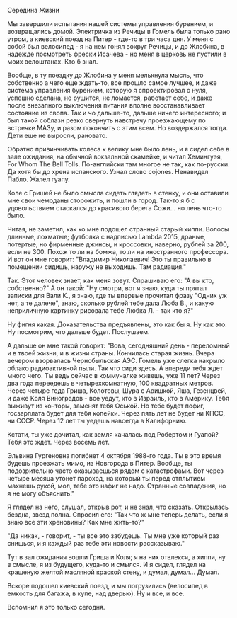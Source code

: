 Середина Жизни

Мы завершили испытания нашей системы управления бурением, и возвращались домой. Электричка из Речицы в Гомель была только рано утром, а киевский поезд на Питер - где-то в три часа дня.
У меня с собой был велосипед - я на нем гонял вокруг Речицы, и до Жлобина, в надежде посмотреть фрески Исачева - но меня в церковь не пустили в моих велоштанах. Кто б знал. 

Вообще, в ту поездку до Жлобина у меня мелькнула мысль, что собственно а чего еще ждать-то, все прошло самое лучшее, и даже система управления бурением, которую я спроектировал с нуля, успешно
сделана, не рушится, не ломается, работает себе, и даже после внезапного выключения питания вполне восстанавливает состояние из свопа. Так и чо дальше-то, дальше ничего интересного; и был
такой соблазн резко свернуть навстречу проезжающему по встречке МАЗу, и разом покончить с этим всем. Но воздержался тогда. Дети еще не выросли, рановато.

Обратно привинчивать колеса к велику мне было лень, и я сидел себе в зале ожидания, на обычной вокзальной скамейке, и читал Хемингуэя, For Whom The Bell Tolls. По-английски там многое 
не так, как по-русски. Да хотя бы до хрена испанского. Узнал слово cojones. Ненавидел Пабло. Жалел гуапу.

Коле с Гришей не было смысла сидеть глядеть в стенку, и они оставили мне свои чемоданы сторожить, и пошли в город. Так-то я б с удовольствием стаскался до красивого берега Сожи... но лень что-то было.

Читая, не заметил, как ко мне подошел странный старый хиппи. Волосы длинные, лохматые; футболка с надписью Lambda 2015, драные, потертые, но фирменные джинсы, и кроссовки, наверно, рублей
за 200, если не 300. Похож то ли на бомжа, то ли на иностранного профессора. И вот он мне говорит: "Владимир Николаевич! Это ты правильно в помещении сидишь, наружу не выходишь. Там радиация."

Так. Этот человек знает, как меня зовут. Спрашиваю его: "А вы кто, собственно?" А он такой: "Ну смотри, вот я знаю, куда ты прятал записки для Вали К., я знаю, где ты впервые прочитал фразу
"Одних уж нет, а те далече", знаю, сколько рублей тебе дала Люба В., и какую неприличную картинку рисовала тебе Любка Л. - так кто я?"

Ну фигня какая. Доказательства предъявлены, это как бы я. Ну как это. Ну посмотрим, что дальше будет. Послушаем.

А дальше он мне такой говорит:
"Вова, сегодняшний день - переломный и в твоей жизни, и в жизни страны. Кончилась старая жизнь. Вчера вечером взорвалась Чернобыльская АЭС. Гомель уже слегка накрыло облако радиоактивной пыли.
Так что сиди здесь. А впереди тебя ждет много чего. Ты ведь сейчас в коммуналке живешь, уже 11 лет? Через два года переедешь в четырехкомнатную, 100 квадратных метров.
Через четыре года Гриша, Колотовы, Шура с Аришкой, Яша, Гезенцвей, и даже Коля Виноградов - все уедут, кто в Израиль, кто в Америку. Тебя выживут из конторы, заменят тебя Оськой.
Но тебе будет пофиг, госзарплата будет для тебя копейки. Через пять лет не будет ни КПСС, ни СССР. Через 12 лет ты уедешь навсегда в Калифорнию.

Кстати, ты уже дочитал, как земля качалась под Робертом и Гуапой? Тебя это ждет. Через восемь лет.

Эльвина Гургеновна погибнет 4 октября 1988-го года. Ты в это время будешь проезжать мимо, из Новгорода в Питер. Вообще, ты подозрительно часто оказываешься рядом с катастрофами.
Вот через четыре месяца утонет пароход, на который ты перед отплытием махнешь рукой, мол, тебе это нафиг не надо. Странные совпадения, но я не могу объяснить."

Я глядел на него, слушал, открыв рот, и не знал, что сказать. Открылась бездна, звезд полна. Спросил его: "Так что ж мне теперь делать, если я знаю все эти хреновины? Как мне жить-то?"

"Да никак, - говорит, - ты все это забудешь. Ты мне уже который раз снишься, и я каждый раз тебе эти новости рассказываю."

Тут в зал ожидания вошли Гриша и Коля; я на них отвлекся, а хиппи, ну в смысле, я из будущего, куда-то и смылся. И я сидел, глядел на крашеную желтой масляной краской стену, и думал, думал...
Думал.

Вскоре подошел киевский поезд, и мы погрузились (велосипед в емкость для багажа, в купе, над дверью). Ну и все, и все. 

Вспомнил я это только сегодня.
